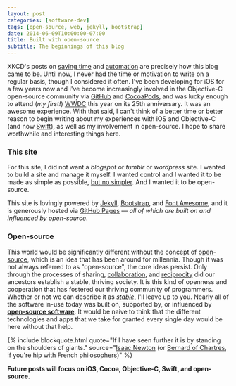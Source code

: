 ```yaml
---
layout: post
categories: [software-dev]
tags: [open-source, web, jekyll, bootstrap]
date: 2014-06-09T10:00:00-07:00
title: Built with open-source
subtitle: The beginnings of this blog
---
```


XKCD's posts on [saving time](http://xkcd.com/1205/) and [automation](http://xkcd.com/1319/) are precisely how this blog came to be. Until now, I never had the time or motivation to write on a regular basis, though I considered it often. I've been developing for iOS for a few years now and I've become increasingly involved in the Objective-C open-source community via [GitHub](https://github.com/jessesquires) and [CocoaPods](http://cocoapods.org), and was lucky enough to attend (*my first!*) [WWDC](https://developer.apple.com/wwdc) this year on its 25th anniversary. It was an awesome experience. With that said, I can't think of a better time or better reason to begin writing about my experiences with iOS and Objective-C (and now [Swift](https://developer.apple.com/swift/)), as well as my involvement in open-source. I hope to share worthwhile and interesting things here.

<!--excerpt-->

### This site

For this site, I did not want a *blogspot* or *tumblr* or *wordpress* site. I wanted to build a site and manage it myself. I wanted control and I wanted it to be made as simple as possible, [but no simpler](http://en.wikiquote.org/wiki/Albert_Einstein). And I wanted it to be open-source.

This site is lovingly powered by [Jekyll](http://jekyllrb.com), [Bootstrap](http://getbootstrap.com), and [Font Awesome](http://fortawesome.github.io/Font-Awesome/), and it is generously hosted via [GitHub Pages](https://pages.github.com) &mdash; *all of which are built on and influenced by open-source*.

### Open-source

This world would be significantly different without the concept of [open-source](http://en.wikipedia.org/wiki/Open_source), which is an idea that has been around for millennia. Though it was not always referred to as "open-source", the core ideas persist. Only through the processes of sharing, [collaboration](http://blogs.sciencemag.org/origins/2009/09/on-the-origin-of-cooperation.html), and [reciprocity](http://www.sciencedaily.com/releases/2013/08/130820094643.htm) did our ancestors establish a stable, thriving society. It is this kind of openness and cooperation that has fostered our thriving community of programmers. Whether or not we can describe it as [*stable*](http://heartbleed.com), I'll leave up to you. Nearly all of the software in-use today was built on, supported by, or influenced by [**open-source software**](http://en.wikipedia.org/wiki/Open-source_software). It would be naive to think that the different technologies and apps that we take for granted every single day would be here without that help.

{% include blockquote.html
    quote="If I have seen further it is by standing on the shoulders of giants."
    source="<a href='http://en.wikiquote.org/wiki/Isaac_Newton'>Isaac Newton</a> (or <a href='http://en.wikipedia.org/wiki/Bernard_of_Chartres'>Bernard of Chartres</a>, if you're hip with French philosophers)"
%}

**Future posts will focus on iOS, Cocoa, Objective-C, Swift, and open-source.**
